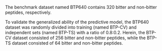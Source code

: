 The benchmark dataset named BTP640 contains 320 bitter and non-bitter peptides, respectively. 

To validate the generalized ability of the predictive model, the BTP640 dataset was randomly divided into training (named BTP-CV) and independent sets (named BTP-TS) with a ratio of 0.8:0.2. Herein, the BTP-CV dataset consisted of 256 bitter and non-bitter peptides, while the BTP-TS dataset consisted of 64 bitter and non-bitter peptides. 

